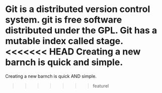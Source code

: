 Git is a distributed version control system.
git is free software distributed under the GPL.
Git has a mutable index called stage.
<<<<<<< HEAD
Creating a new barnch is quick and simple.
=======
Creating a new barnch is quick AND simple.

>>>>>>> featurel
